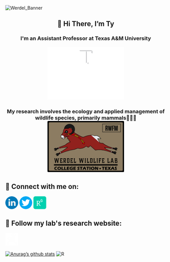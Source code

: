 ![Werdel_Banner](https://user-images.githubusercontent.com/45497381/187813221-31bb970c-4f74-443c-a3d3-7a834a6ba4b4.png)

<h2 align="center">
  👋 Hi There, I’m Ty
</h2>

<h3 align="center">
  I'm an Assistant Professor at Texas A&M University

  [<img alt="RWFM" width="240px" src="https://github.com/tywerdel/tywerdel/blob/main/Images/Stacked-DarkBG.png?raw=true"/>](https://rwfm.tamu.edu/people/werdel-ty/)
</h3>
  
<h3 align="center">
  My research involves the ecology and applied management of wildlife species, primarily mammals🦌🐏🦊 
  <img alt="RWFM" width="240px" src="https://github.com/tywerdel/tywerdel/blob/main/Images/WerdelWildlifePatch_RWFM_2.png?raw=true"/>
</h3> 

<h2 align="Left">
 🤝 Connect with me on:
</h2> 

[<img alt="LinkedIn" width="40px" src="https://github.com/tywerdel/tywerdel/blob/main/Images/linkedin.png?raw=true"/>](https://www.linkedin.com/in/ty-werdel-b054b0b1/) <space> [<img alt="Twitter" width="40px" src="https://github.com/tywerdel/tywerdel/blob/main/Images/twitter.png?raw=true"/>](https://twitter.com/TyWerdel)<space> [<img alt="ResearchGate" width="40px" src="https://github.com/tywerdel/tywerdel/blob/main/Images/researchgate_icon_130843.png?raw=true"/>](https://www.researchgate.net/profile/Ty-Werdel-2)
  
<h2 align="left">
 👀 Follow my lab's research website:
</h2> 
  
[<img alt="Werdel Wildlife" width="40px" src="https://github.com/tywerdel/tywerdel/blob/main/Images/WWLogoWhite_edited.png?raw=true"/>](https://www.werdelwildlife.com)


[![Anurag’s github stats](https://github-readme-stats.vercel.app/api?username=tywerdel)](https://github.com/tywerdel)
![R](https://img.shields.io/badge/r-%23276DC3.svg?style=for-the-badge&logo=r&logoColor=white)

<!---
tywerdel/tywerdel is a ✨ special ✨ repository because its `README.md` (this file) appears on your GitHub profile.
You can click the Preview link to take a look at your changes.
--->
